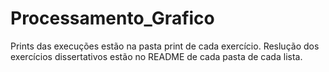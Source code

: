 # Processamento_Grafico

Prints das execuções estão na pasta print de cada exercício.
Reslução dos exercícios dissertativos estão no README de cada pasta de cada lista.
